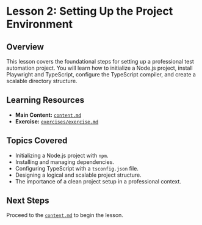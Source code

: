 # Lesson 2: Setting Up the Project Environment

## Overview

This lesson covers the foundational steps for setting up a professional test automation project. You will learn how to initialize a Node.js project, install Playwright and TypeScript, configure the TypeScript compiler, and create a scalable directory structure.

## Learning Resources

-   **Main Content:** [`content.md`](content.md)
-   **Exercise:** [`exercises/exercise.md`](exercises/exercise.md)

## Topics Covered

-   Initializing a Node.js project with `npm`.
-   Installing and managing dependencies.
-   Configuring TypeScript with a `tsconfig.json` file.
-   Designing a logical and scalable project structure.
-   The importance of a clean project setup in a professional context.

## Next Steps

Proceed to the [`content.md`](content.md) to begin the lesson.